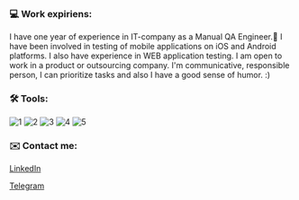 ### 💻 Work expiriens:

I have one year of experience in IT-company as a Manual QA Engineer.🌿 
I have been involved in testing of mobile applications on iOS and Android platforms. 
I also have experience in WEB application testing. 
I am open to work in a product or outsourcing company.
I'm communicative, responsible person, I can prioritize tasks and also I have a good sense of humor. :)


### 🛠 Tools:

![1](https://user-images.githubusercontent.com/105749144/168906165-27565382-7cca-4a92-9911-0683a538e9f5.jpg) ![2](https://user-images.githubusercontent.com/105749144/168906197-03211095-becf-4410-8f82-47f3ed9d3e95.jpg) ![3](https://user-images.githubusercontent.com/105749144/168906215-4960a01f-95b5-4b2d-99de-0f2e4f5be542.png) ![4](https://user-images.githubusercontent.com/105749144/168906246-e6c6f395-f7d6-404d-8590-9b0b7eb69a05.png) ![5](https://user-images.githubusercontent.com/105749144/168906709-4f566c23-9dd1-4bd7-8883-12ae1cb7e06f.png)

### ✉️ Сontact me:

[LinkedIn](linkedin.com/in/anhelina-malkina-0a53661ab)

[Telegram](@Anhelina_Malkina)
